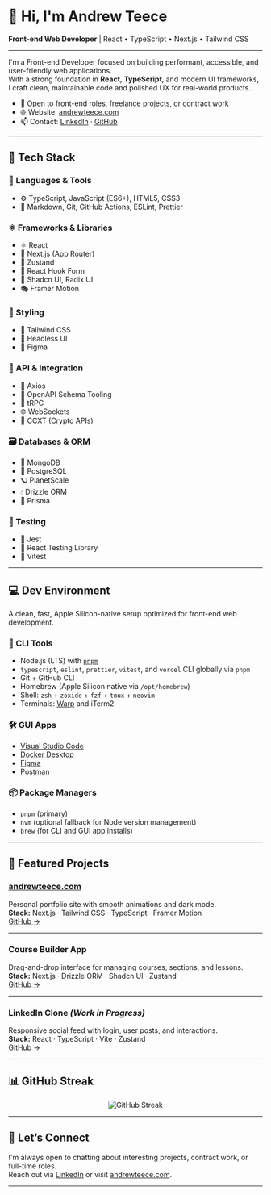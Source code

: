 # 👋 Hi, I'm Andrew Teece  
**Front-end Web Developer** | React • TypeScript • Next.js • Tailwind CSS

---

I'm a Front-end Developer focused on building performant, accessible, and user-friendly web applications.  
With a strong foundation in **React**, **TypeScript**, and modern UI frameworks, I craft clean, maintainable code and polished UX for real-world products.

- 💼 Open to front-end roles, freelance projects, or contract work  
- 🌐 Website: [andrewteece.com](https://andrewteece.com)  
- 📫 Contact: [LinkedIn](https://www.linkedin.com/in/andrew-teece/) · [GitHub](https://github.com/andrewteece)

---

## 🧰 Tech Stack

### 🧠 Languages & Tools  
- ⚙️ TypeScript, JavaScript (ES6+), HTML5, CSS3  
- 🧾 Markdown, Git, GitHub Actions, ESLint, Prettier

### ⚛️ Frameworks & Libraries  
- ⚛️ React  
- 🧭 Next.js (App Router)  
- 🌿 Zustand  
- 🧩 React Hook Form  
- 🧱 Shadcn UI, Radix UI  
- 🎭 Framer Motion

### 🎨 Styling  
- 🎨 Tailwind CSS  
- 🧠 Headless UI  
- 🎨 Figma

### 🔌 API & Integration  
- 📡 Axios  
- 🔧 OpenAPI Schema Tooling  
- 🔄 tRPC  
- 🌐 WebSockets  
- 💱 CCXT (Crypto APIs)

### 🗃️ Databases & ORM  
- 🍃 MongoDB  
- 🐘 PostgreSQL  
- 🪐 PlanetScale  
- 💧 Drizzle ORM  
- 🔷 Prisma

### 🧪 Testing  
- 🧪 Jest  
- 🧪 React Testing Library  
- 🧪 Vitest

---

## 💻 Dev Environment

A clean, fast, Apple Silicon-native setup optimized for front-end web development.

### 🔧 CLI Tools

- Node.js (LTS) with [`pnpm`](https://pnpm.io/)
- `typescript`, `eslint`, `prettier`, `vitest`, and `vercel` CLI globally via `pnpm`
- Git + GitHub CLI
- Homebrew (Apple Silicon native via `/opt/homebrew`)
- Shell: `zsh` + `zoxide` + `fzf` + `tmux` + `neovim`
- Terminals: [Warp](https://www.warp.dev/) and iTerm2

### 🛠️ GUI Apps

- [Visual Studio Code](https://code.visualstudio.com/)
- [Docker Desktop](https://www.docker.com/)
- [Figma](https://figma.com/)
- [Postman](https://www.postman.com/)

### 📦 Package Managers

- `pnpm` (primary)
- `nvm` (optional fallback for Node version management)
- `brew` (for CLI and GUI app installs)

---

## 📌 Featured Projects

### [andrewteece.com](https://andrewteece.com)  
Personal portfolio site with smooth animations and dark mode.  
**Stack:** Next.js · Tailwind CSS · TypeScript · Framer Motion  
[GitHub →](https://github.com/andrewteece/andrewteece.com)

---

### Course Builder App  
Drag-and-drop interface for managing courses, sections, and lessons.  
**Stack:** Next.js · Drizzle ORM · Shadcn UI · Zustand  
[GitHub →](https://github.com/andrewteece/course-builder)

---

### LinkedIn Clone *(Work in Progress)*  
Responsive social feed with login, user posts, and interactions.  
**Stack:** React · TypeScript · Vite · Zustand  
[GitHub →](https://github.com/andrewteece/linkedin-clone)

---

## 📊 GitHub Streak

<p align="center">
  <img src="https://github-readme-streak-stats.herokuapp.com/?user=andrewteece&theme=dark&hide_border=true&background=000000" alt="GitHub Streak"/>
</p>

---

## 🤝 Let’s Connect

I'm always open to chatting about interesting projects, contract work, or full-time roles.  
Reach out via [LinkedIn](https://www.linkedin.com/in/andrew-teece/) or visit [andrewteece.com](https://andrewteece.com).

---
